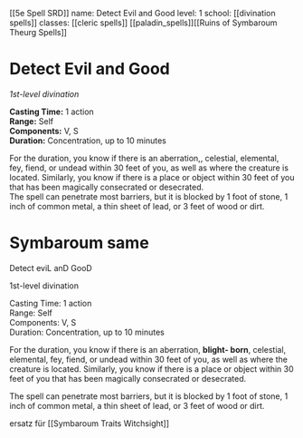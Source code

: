 [[5e Spell SRD]]
name: Detect Evil and Good
level: 1
school: [[divination spells]]
classes: [[cleric spells]]
         [[paladin_spells]][[Ruins of Symbaroum Theurg Spells]]

# Detect Evil and Good 
_1st-level divination_ 

**Casting Time:** 1 action    
**Range:** Self    
**Components:** V, S   
**Duration:** Concentration, up to 10 minutes 

For the duration, you know if there is an aberration,, celestial, elemental, fey, fiend, or undead within 30 feet of you, as well as where the creature is located. Similarly, you know if there is a place or object within 30 feet of you that has been magically consecrated or desecrated.    
The spell can penetrate most barriers, but it is blocked by 1 foot of stone, 1 inch of common metal, a thin sheet of lead, or 3 feet of wood or dirt.

# Symbaroum same

Detect eviL anD GooD

1st-level divination

Casting Time: 1 action  
Range: Self  
Components: V, S  
Duration: Concentration, up to 10 minutes

For the duration, you know if there is an aberration, **blight- born**, celestial, elemental, fey, fiend, or undead within 30 feet of you, as well as where the creature is located. Similarly, you know if there is a place or object within 30 feet of you that has been magically consecrated or desecrated.

The spell can penetrate most barriers, but it is blocked by 1 foot of stone, 1 inch of common metal, a thin sheet of lead, or 3 feet of wood or dirt.

 ersatz für [[Symbaroum Traits Witchsight]]